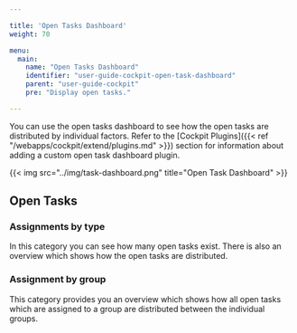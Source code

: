 ```yaml
---

title: 'Open Tasks Dashboard'
weight: 70

menu:
  main:
    name: "Open Tasks Dashboard"
    identifier: "user-guide-cockpit-open-task-dashboard"
    parent: "user-guide-cockpit"
    pre: "Display open tasks."

---
```


You can use the open tasks dashboard to see how the open tasks are distributed by individual factors.
Refer to the [Cockpit Plugins]({{< ref "/webapps/cockpit/extend/plugins.md" >}}) section for information about 
adding a custom open task dashboard plugin.

{{< img src="../img/task-dashboard.png" title="Open Task Dashboard" >}}

## Open Tasks

### Assignments by type

In this category you can see how many open tasks exist. There is also an overview which shows how the open tasks are distributed.

### Assignment by group

This category provides you an overview which shows how all open tasks which are assigned to a group are distributed between the individual groups.
